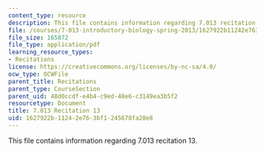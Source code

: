 ```yaml
---
content_type: resource
description: This file contains information regarding 7.013 recitation 13.
file: /courses/7-013-introductory-biology-spring-2013/1627922b11242e763bf1245678fa28e8_MIT7_013S12_Recitation_13.pdf
file_size: 165872
file_type: application/pdf
learning_resource_types:
- Recitations
license: https://creativecommons.org/licenses/by-nc-sa/4.0/
ocw_type: OCWFile
parent_title: Recitations
parent_type: CourseSection
parent_uid: 48d0ccdf-e4b4-c9ed-48e6-c3149ea3b5f2
resourcetype: Document
title: 7.013 Recitation 13
uid: 1627922b-1124-2e76-3bf1-245678fa28e8
---
```

This file contains information regarding 7.013 recitation 13.